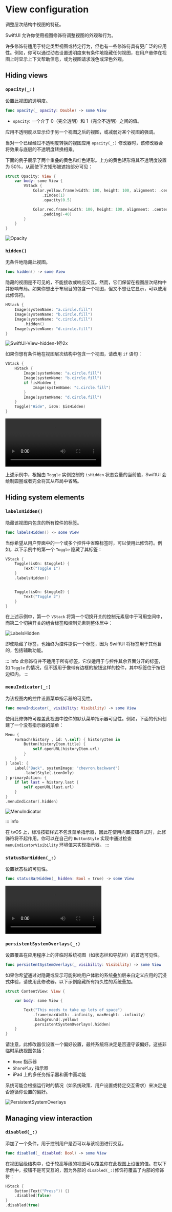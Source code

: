 # View configuration

调整层次结构中视图的特征。

SwiftUI 允许你使用视图修饰符调整视图的外观和行为。

许多修饰符适用于特定类型视图或特定行为，但也有一些修饰符具有更广泛的应用性。例如，你可以通过动态设置透明度来有条件地隐藏任何视图，在用户悬停在视图上时显示上下文帮助信息，或为视图请求浅色或深色外观。

## Hiding views

### `opacity(_:)`

设置此视图的透明度。

```swift
func opacity(_ opacity: Double) -> some View
```

- `opacity`: 一个介于 $0$（完全透明）和 $1$（完全不透明）之间的值。


应用不透明度以显示位于另一个视图之后的视图，或减弱对某个视图的强调。

当对一个已经经过不透明度转换的视图应用 `opacity(_:)` 修改器时，该修改器会将效果与底层的不透明度转换相乘。

下面的例子展示了两个重叠的黄色和红色矩形。上方的黄色矩形将其不透明度设置为 $50\%$，从而使下方矩形被遮挡部分可见：


```swift
struct Opacity: View {
    var body: some View {
        VStack {
            Color.yellow.frame(width: 100, height: 100, alignment: .center)
                .zIndex(1)
                .opacity(0.5)

            Color.red.frame(width: 100, height: 100, alignment: .center)
                .padding(-40)
        }
    }
}

```

![Opacity](../images/Opacity.png)


### `hidden()`

无条件地隐藏此视图。


```swift
func hidden() -> some View
```

隐藏的视图是不可见的，不能接收或响应交互。然而，它们保留在视图层次结构中并影响布局。如果你想出于布局目的包含一个视图，但又不想让它显示，可以使用此修饰符。

```swift
HStack {
    Image(systemName: "a.circle.fill")
    Image(systemName: "b.circle.fill")
    Image(systemName: "c.circle.fill")
        .hidden()
    Image(systemName: "d.circle.fill")
}
```

![SwiftUI-View-hidden-1@2x](../images/SwiftUI-View-hidden-1@2x.png)

如果你想有条件地在视图层次结构中包含一个视图，请改用 `if` 语句：

```swift
VStack {
    HStack {
        Image(systemName: "a.circle.fill")
        Image(systemName: "b.circle.fill")
        if !isHidden {
            Image(systemName: "c.circle.fill")
        }
        Image(systemName: "d.circle.fill")
    }
    Toggle("Hide", isOn: $isHidden)
}

```
<video src="../video/HiddenIf.mp4" controls="controls"></video>

上述示例中，根据由 `Toggle` 实例控制的 `isHidden` 状态变量的当前值，SwiftUI 会绘制圆圈或者完全将其从布局中省略。

## Hiding system elements

### `labelsHidden()`

隐藏该视图内包含的所有控件的标签。

```swift
func labelsHidden() -> some View
```

当你希望从用户界面中的一个或多个控件中省略标签时，可以使用此修饰符。例如，以下示例中的第一个 `Toggle` 隐藏了其标签：

```swift
VStack {
    Toggle(isOn: $toggle1) {
        Text("Toggle 1")
    }
    .labelsHidden()


    Toggle(isOn: $toggle2) {
        Text("Toggle 2")
    }
}
```


在上述示例中，第一个 `VStack` 将第一个切换开关的控制元素居中于可用空间中，而第二个切换开关的组合标签和控制元素则整体居中：


![LabelsHidden](../images/LabelsHidden.png)

即使隐藏了标签，也始终为控件提供一个标签，因为 SwiftUI 将标签用于其他目的，包括辅助功能。

::: info
此修饰符并不适用于所有标签。它仅适用于与控件其余界面分开的标签，如 `Toggle` 的情况，但不适用于像带有边框的按钮这样的控件，其中标签位于按钮边框内。
:::


### `menuIndicator(_:)`

为该视图内的控件设置菜单指示器的可见性。

```swift
func menuIndicator(_ visibility: Visibility) -> some View
```


使用此修饰符可覆盖此视图中控件的默认菜单指示器可见性。例如，下面的代码创建了一个没有指示器的菜单：


```swift
Menu {
    ForEach(history , id: \.self) { historyItem in
        Button(historyItem.title) {
            self.openURL(historyItem.url)
        }
    }
} label: {
    Label("Back", systemImage: "chevron.backward")
        .labelStyle(.iconOnly)
} primaryAction: {
    if let last = history.last {
        self.openURL(last.url)
    }
}
.menuIndicator(.hidden)
```

![MenuIndicator](../images/MenuIndicator.png)


::: info

在 tvOS 上，标准按钮样式不包含菜单指示器，因此在使用内置按钮样式时，此修饰符将不起作用。你可以在自己的 `ButtonStyle` 实现中通过检查 `menuIndicatorVisibility` 环境值来实现指示器。
:::


### `statusBarHidden(_:)`

设置状态栏的可见性。

```swift
func statusBarHidden(_ hidden: Bool = true) -> some View
```


<video src="../video/StatusBarHidden.mp4" controls="controls"></video>


### `persistentSystemOverlays(_:)`

设置覆盖在应用程序上的非临时系统视图（如状态栏和导航栏）的首选可见性。

```swift
func persistentSystemOverlays(_ visibility: Visibility) -> some View
```

如果你希望通过对隐藏或显示可能影响用户体验的系统叠加层来自定义应用的沉浸式体验，请使用此修改器。以下示例隐藏所有持久性的系统叠加。

```swift
struct ContentView: View {

    var body: some View {

        Text("This needs to take up lots of space")
            .frame(maxWidth: .infinity, maxHeight: .infinity)
            .background(.yellow)
            .persistentSystemOverlays(.hidden)
    }
}

```

请注意，此修改器仅设置一个偏好设置，最终系统将决定是否遵守该偏好。这些非临时系统视图包括：

- `Home` 指示器
- `SharePlay` 指示器
- iPad 上的多任务指示器和画中画功能

系统可能会根据运行时的情况（如系统政策、用户设置或特定交互需求）来决定是否遵循你设置的偏好。

![PersistentSystemOverlays](../images/PersistentSystemOverlays.png)


## Managing view interaction

### `disabled(_:)`

添加了一个条件，用于控制用户是否可以与该视图进行交互。

```swift
func disabled(_ disabled: Bool) -> some View
```

在视图层级结构中，位于较高等级的视图可以覆盖你在此视图上设置的值。在以下示例中，按钮不是可交互的，因为外部的 `disabled(_:)`修饰符覆盖了内部的修饰符：

```swift
HStack {
    Button(Text("Press")) {}
    .disabled(false)
}
.disabled(true)
```